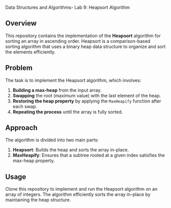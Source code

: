 Data Structures and Algorithms- Lab 9: Heapsort Algorithm

## Overview
This repository contains the implementation of the **Heapsort** algorithm for sorting an array in ascending order. Heapsort is a comparison-based sorting algorithm that uses a binary heap data structure to organize and sort the elements efficiently.

## Problem
The task is to implement the Heapsort algorithm, which involves:
1. **Building a max-heap** from the input array.
2. **Swapping** the root (maximum value) with the last element of the heap.
3. **Restoring the heap property** by applying the `MaxHeapify` function after each swap.
4. **Repeating the process** until the array is fully sorted.

## Approach
The algorithm is divided into two main parts:
1. **Heapsort**: Builds the heap and sorts the array in-place.
2. **MaxHeapify**: Ensures that a subtree rooted at a given index satisfies the max-heap property.

## Usage
Clone this repository to implement and run the Heapsort algorithm on an array of integers. The algorithm efficiently sorts the array in-place by maintaining the heap structure.
